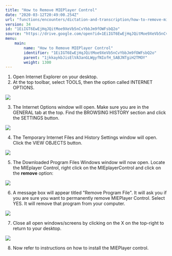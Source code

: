 ```yaml
---
title: "How to Remove MIEPlayer Control"
date: "2020-03-12T20:49:00.254Z"
url: "functions/encounters/dictation-and-transcription/how-to-remove-mieplayer-control.html"
version: 34
id: "1EiIGT6EwEjHqJQitMoe9XeVb5nCvYbbJm9fOWFsbQ2o"
source: "https://drive.google.com/open?id=1EiIGT6EwEjHqJQitMoe9XeVb5nCvYbbJm9fOWFsbQ2o"
menu:
    main:
        name: "How to Remove MIEPlayer Control"
        identifier: "1EiIGT6EwEjHqJQitMoe9XeVb5nCvYbbJm9fOWFsbQ2o"
        parent: "1jkkaykbJisElVA3anGLWgyfNIofH_SABJNTgiH2TMOY"
        weight: 1300
---
```

1. Open Internet Explorer on your desktop.
2. At the top toolbar, select TOOLS, then the option called INTERNET OPTIONS.



![](how-to-remove-mieplayer-control.images/image2.png)



3. The Internet Options window will open. Make sure you are in the GENERAL tab at the top. Find the BROWSING HISTORY section and click the SETTINGS button.



![](how-to-remove-mieplayer-control.images/image1.png)



4. The Temporary Internet Files and History Settings window will open. Click the VIEW OBJECTS button.



![](how-to-remove-mieplayer-control.images/image3.png)



5. The Downloaded Program Files Windows window will now open. Locate the MIEplayer Control, right click on the MIEplayerControl and click on the <strong>remove</strong> option:



![](how-to-remove-mieplayer-control.images/image4.png)



6. A message box will appear titled "Remove Program File". It will ask you if you are sure you want to permanently remove MIEPlayer Control. Select YES. It will remove that program from your computer.



![](how-to-remove-mieplayer-control.images/image6.png)



7. Close all open windows/screens by clicking on the X on the top-right to return to your desktop.



![](how-to-remove-mieplayer-control.images/image5.png)



8. Now refer to instructions on how to install the MIEPlayer control.
